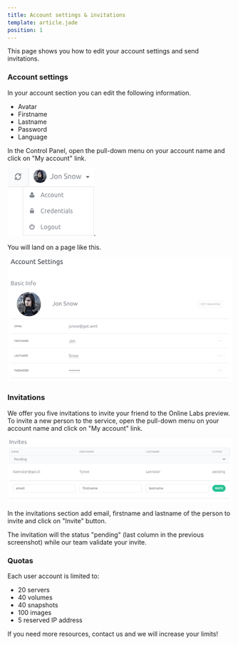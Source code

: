 ```yaml
---
title: Account settings & invitations
template: article.jade
position: 1
---
```


This page shows you how to edit your account settings and send invitations.

### Account settings

In your account section you can edit the following information.

- Avatar
- Firstname
- Lastname
- Password
- Language

In the Control Panel, open the pull-down menu on your account name and click on "My account" link.

![My account](../images/my_account.png "My account").

You will land on a page like this.

![Account settings](../images/account_settings.png "Account settings")

### Invitations

We offer you five invitations to invite your friend to the Online Labs preview.<br/>
To invite a new person to the service, open the pull-down menu on your account name and click on "My account" link.

![Invitations](../images/invitations.png "Invitations")

In the invitations section add email, firstname and lastname of the person to invite and click on "Invite" button.

The invitation will the status "pending" (last column in the previous screenshot) while our team validate your invite.

### Quotas

Each user account is limited to:

- 20 servers
- 40 volumes
- 40 snapshots
- 100 images
- 5 reserved IP address

If you need more resources, contact us and we will increase your limits!